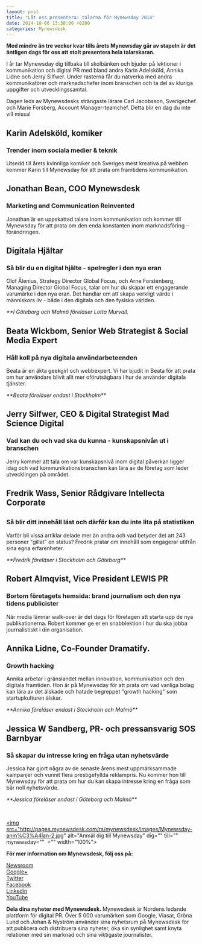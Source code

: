 ```yaml
---
layout: post
title: "Låt oss presentera: talarna för Mynewsday 2014"
date: 2014-10-06 13:38:00 +0200
categories: Mynewsdesk
---
```

 <div class='clearfix'><p><b>Med mindre än tre veckor kvar tills årets Mynewsday går av stapeln är det äntligen dags för oss att stolt presentera hela talarskaran.</b></p><p>I år tar Mynewsday dig tillbaka till skolbänken och bjuder på lektioner i kommunikation och digital PR med bland andra Karin Adelsköld, Annika Lidne och Jerry Silfwer. Under rasterna får du nätverka med andra kommunikatörer och marknadschefer inom branschen och ta del av kluriga uppgifter och utvecklingssamtal.&nbsp;</p><p>Dagen leds av Mynewsdesks strängaste lärare Carl Jacobsson, Sverigechef och Marie Forsberg, Account Manager-teamchef. Detta blir en dag du inte vill missa!</p><h2><b>Karin Adelsköld, komiker</b></h2><h3>Trender inom sociala medier &amp; teknik</h3><p>Utsedd till årets kvinnliga komiker och Sveriges mest kreativa på webben kommer Karin till Mynewsday för att prata om framtidens kommunikation.</p><h2><b>Jonathan Bean, COO Mynewsdesk</b></h2><h3>Marketing and Communication Reinvented</h3><p>Jonathan är en uppskattad talare inom kommunikation och kommer till Mynewsday för att prata om den enda konstanten inom marknadsföring – förändringen.</p><h2><b>Digitala Hjältar</b></h2><h3>Så blir du en digital hjälte - spelregler i den nya eran</h3><p>Olof Ålenius, Strategy Director Global Focus, och Arne Forstenberg, Managing Director Global Focus, talar om hur du skapar ett engagerande varumärke i den nya eran. Det handlar om att skapa verkligt värde i människors liv - både i den digitala och den fysiska världen.</p><p><i>**I Göteborg och Malmö föreläser Lotta Murvall.</i></p><h2>Beata Wickbom, Senior Web Strategist &amp; Social Media Expert</h2><h3>Håll koll på nya digitala användarbeteenden</h3><p>Beata är en äkta geekgirl och webbexpert. Vi har bjudit in Beata för att prata om hur användare blivit allt mer oförutsägbara i hur de använder digitala tjänster.&nbsp;</p><p><i>**Beata föreläser endast i Stockholm**</i></p><h2><b>Jerry Silfwer, CEO &amp; Digital Strategist Mad Science Digital</b></h2><h3>Vad kan du och vad ska du kunna - kunskapsnivån ut i branschen&nbsp;</h3><p>Jerry kommer att tala om var kunskapsnivå inom digital påverkan ligger idag och vad kommunikationsbranschen kan lära av de företag som leder utvecklingen på området.</p><h2><b>Fredrik Wass, Senior Rådgivare Intellecta Corporate&nbsp;</b></h2><h2></h2><h3>Så blir ditt innehåll läst och därför kan du inte lita på statistiken</h3><p>Varför bli vissa artiklar delade mer än andra och vad betyder det att 243 personer "gillat" en status? Fredrik pratar om innehåll som engagerar utifrån sina egna erfarenheter.</p><p><i>**Fredrik föreläser i Stockholm och Göteborg**</i></p><h2><b>Robert Almqvist, Vice President LEWIS PR</b></h2><h3>Bortom företagets hemsida: brand journalism och den nya tidens publicister</h3><p>När media lämnar walk-over är det dags för företagen att starta upp de nya publikationerna. Robert kommer ge er en snabblektion i hur du ska jobba journalistiskt i din organisation.</p><h2><b>Annika Lidne, Co-Founder Dramatify.</b></h2><h3>Growth hacking</h3><p>Annika arbetar i gränslandet mellan innovation, kommunikation och den digitala framtiden. Hon är på Mynewsday för att prata om vad vanliga bolag kan lära av det älskade och hatade begreppet "growth hacking" som startupkulturen älskar.</p><p><i>**Annika föreläser endast i Stockholm och Malmö**</i></p><h2><b>Jessica W Sandberg, PR- och pressansvarig SOS Barnbyar</b></h2><h3>Så skapar du intresse kring en fråga utan nyhetsvärde</h3>
<p>Jessica har gjort några av de senaste årens mest uppmärksammade kampanjer och vunnit flera prestigefyllda reklampris. Nu kommer hon till Mynewsday för att prata om hur du kan skapa intresse kring en fråga som bär noll nyhetsvärde.</p><p><i>**Jessica föreläser endast i Göteborg och Malmö**</i><br></p>
<br>




<a href="http://mynewsday.mynewsdesk.com?utm_source=mndnewsroomk&amp;utm_medium=bannerads&amp;utm_campaign=MynewsdaySE">




<img src="http://pages.mynewsdesk.com/rs/mynewsdesk/images/Mynewsday-anm%C3%A4lan-2.jpg" alt="Anmäl dig till Mynewsday" dig="" till="" mynewsday=""  ="" width="100%"></a></div>
<div class='boilerplate'><p><strong>För mer information om Mynewsdesk, följ oss på:</strong></p>
<p><a href="/newsdesk">Newsroom</a><a href="http://twitter.com/#!/mynewsdesk_se"><br> </a><a href="https://plus.google.com/u/0/104884420513900925138">Google+</a><a href="http://twitter.com/#!/mynewsdesk_se"><br></a><a href="http://twitter.com/#!/mynewsdesk_se">Twitter</a><br><a href="https://www.facebook.com/MynewsdeskSE">Facebook</a><br><a href="http://www.linkedin.com/company/mynewsdesk">Linkedin</a><br><a href="http://www.youtube.com/user/mynewsdesk">YouTube</a></p>
<p><strong>Dela dina nyheter med Mynewsdesk. </strong>Mynewsdesk är Nordens ledande plattform för digital PR. Över 5 000 varumärken som Google, Viasat, Gröna Lund och Johan &amp; Nyström använder sina nyhetsrum på Mynewsdesk för att publicera och distribuera sina nyheter, öka sin synlighet samt knyta relationer med sin marknad och sina viktigaste journalister.</p></div>
